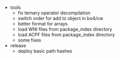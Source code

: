 - tools
  - fix ternary operator decompilation
  - switch order for add to object in bo4/cw
  - better format for arrays
  - load WNI files from package_index directory
  - load ACPF files from package_index directory
  - some fixes
- release
  - deploy basic path hashes